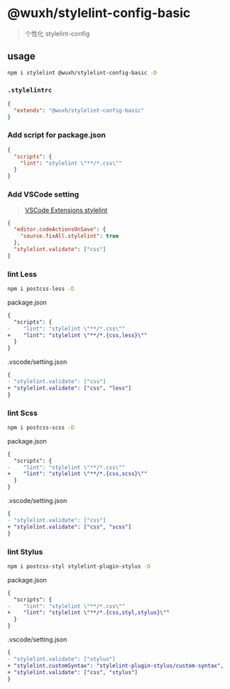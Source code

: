 # @wuxh/stylelint-config-basic

> 个性化 stylelint-config

## usage

```bash
npm i stylelint @wuxh/stylelint-config-basic -D
```

### `.stylelintrc`

```json
{
  "extends": "@wuxh/stylelint-config-basic"
}
```

### Add script for package.json

```json
{
  "scripts": {
    "lint": "stylelint \"**/*.css\""
  }
}
```

### Add VSCode setting

> [VSCode Extensions stylelint](https://marketplace.visualstudio.com/items?itemName=stylelint.vscode-stylelint)

```json
{
  "editor.codeActionsOnSave": {
    "source.fixAll.stylelint": true
  },
  "stylelint.validate": ["css"]
}
```

### lint Less

```bash
npm i postcss-less -D
```

package.json

```diff
{
  "scripts": {
-    "lint": "stylelint \"**/*.css\""
+    "lint": "stylelint \"**/*.{css,less}\""
  }
}
```

.vscode/setting.json

```diff
{
- "stylelint.validate": ["css"]
+ "stylelint.validate": ["css", "less"]
}
```

### lint Scss

```bash
npm i postcss-scss -D
```

package.json

```diff
{
  "scripts": {
-    "lint": "stylelint \"**/*.css\""
+    "lint": "stylelint \"**/*.{css,scss}\""
  }
}
```

.vscode/setting.json

```diff
{
- "stylelint.validate": ["css"]
+ "stylelint.validate": ["css", "scss"]
}
```

### lint Stylus

```bash
npm i postcss-styl stylelint-plugin-stylus -D
```

package.json

```diff
{
  "scripts": {
-    "lint": "stylelint \"**/*.css\""
+    "lint": "stylelint \"**/*.{css,styl,stylus}\""
  }
}
```

.vscode/setting.json

```diff
{
- "stylelint.validate": ["stylus"]
+ "stylelint.customSyntax": "stylelint-plugin-stylus/custom-syntax",
+ "stylelint.validate": ["css", "stylus"]
}
```
